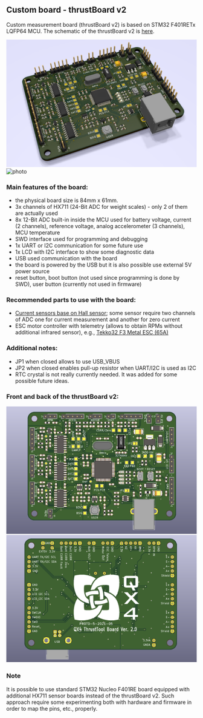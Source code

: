 ## Custom board - thrustBoard v2


Custom measurement board (thrustBoard v2) is based on STM32 F401RETx LQFP64 MCU. 
The schematic of the thrustBoard v2 is [here](../Board/thrust_v2.pdf).

![front](figs/thrust_v2-p3.png)
![photo](figs/ph_board.png)
 


### Main features of the board:
* the physical board size is 84mm x 61mm.
* 3x channels of HX711 (24-Bit ADC for weight scales) - only 2 of them are actually used
* 8x 12-Bit ADC built-in inside the MCU used for battery voltage, current (2 channels), reference voltage, analog accelerometer (3 channels), MCU temperature
* SWD interface used for programming and debugging
* 1x UART or I2C communication for some future use
* 1x LCD with I2C interface to show some diagnostic data
* USB used communication with the board
* the board is powered by the USB but it is also possible use external 5V power source
* reset button, boot button (not used since programming is done by SWD), user button (currently not used in firmware)

### Recommended parts to use with the board:
* [Current sensors base on Hall sensor](https://www.pololu.com/category/118/current-sensors);
  some sensor require two channels of ADC one for current measurement and another for zero current
* ESC motor controller with telemetry (allows to obtain RPMs without additional infrared sensor), 
  e.g., [Tekko32 F3 Metal ESC (65A)](http://www.holybro.com/product/tekko32-f3-metal-esc-65a/)

### Additional notes:
- JP1 when closed allows to use USB_VBUS
- JP2 when closed enables pull-up resistor when UART/I2C is used as I2C 
- RTC crystal is not really currently needed. It was added for some possible future ideas.



### Front and back of the thrustBoard v2:
![front](figs/thrust_v2-p1.png)
![back](figs/thrust_v2-p2.png)

### Note

It is possible to use standard STM32 Nucleo F401RE board equipped with additional HX711 sensor boards instead of the thrustBoard v2.
Such approach require some experimenting both with hardware and firmware in order to map the pins, etc., properly.
